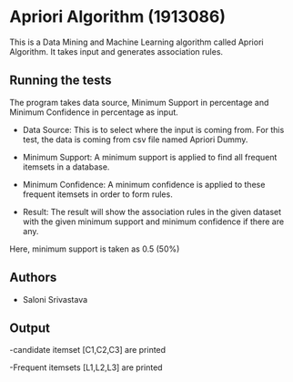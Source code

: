 
# Apriori Algorithm (1913086)

This is a Data Mining and Machine Learning algorithm called Apriori Algorithm. It takes input and generates association rules.


## Running the tests
The program takes data source, Minimum Support in percentage and Minimum Confidence in percentage as input.

- Data Source: This is to select where the input is coming from. For this test, the data is coming from csv file named Apriori Dummy.

- Minimum Support: A minimum support is applied to find all frequent itemsets in a database.

- Minimum Confidence: A minimum confidence is applied to these frequent itemsets in order to form rules.

- Result: The result will show the association rules in the given dataset with the given minimum support and minimum confidence if there are any.

Here, minimum support is taken as 0.5 (50%)
## Authors

- Saloni Srivastava

## Output

-candidate itemset [C1,C2,C3] are printed

-Frequent itemsets [L1,L2,L3] are printed
